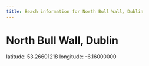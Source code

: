 ```yaml
---
title: Beach information for North Bull Wall, Dublin
---
```

# North Bull Wall, Dublin 

<div class="location-info">latitude: 53.26601218 longitude: -6.16000000</div>
<div></div>